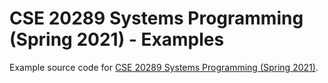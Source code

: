 # CSE 20289 Systems Programming (Spring 2021) - Examples

Example source code for [CSE 20289 Systems Programming (Spring 2021)](https://www3.nd.edu/~pbui/teaching/cse.20289.sp21/).
